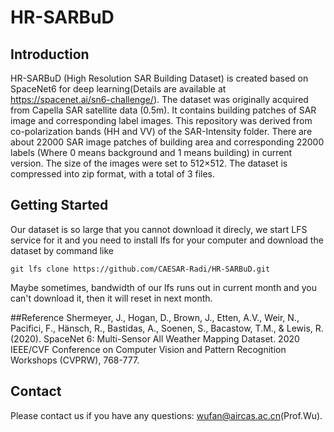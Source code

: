 # HR-SARBuD
## Introduction
HR-SARBuD (High Resolution SAR Building Dataset) is created based on SpaceNet6 for deep learning(Details are available at https://spacenet.ai/sn6-challenge/). The dataset was originally acquired from Capella SAR satellite data (0.5m). It contains building patches of SAR image and corresponding label images. This repository was derived from co-polarization bands (HH and VV) of the SAR-Intensity folder.
There are about 22000 SAR image patches of building area and corresponding 22000 labels (Where 0 means background and 1 means building) in current version. The size of the images were set to 512×512. The dataset is compressed into zip format, with a total of 3 files.

## Getting Started
Our dataset is so large that you cannot download it direcly, we start LFS service for it and you need to install lfs for your computer and download the dataset by command like 
```
git lfs clone https://github.com/CAESAR-Radi/HR-SARBuD.git
```
Maybe sometimes, bandwidth of our lfs runs out in current month and you can't download it, then it will reset in next month.

##Reference
Shermeyer, J., Hogan, D., Brown, J., Etten, A.V., Weir, N., Pacifici, F., Hänsch, R., Bastidas, A., Soenen, S., Bacastow, T.M., & Lewis, R. (2020). SpaceNet 6: Multi-Sensor All Weather Mapping Dataset. 2020 IEEE/CVF Conference on Computer Vision and Pattern Recognition Workshops (CVPRW), 768-777.

## Contact
Please contact us if you have any questions: wufan@aircas.ac.cn(Prof.Wu).
